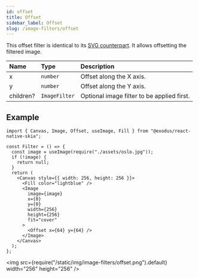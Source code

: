```yaml
---
id: offset
title: Offset
sidebar_label: Offset
slug: /image-filters/offset
---
```


This offset filter is identical to its [SVG counterpart](https://developer.mozilla.org/en-US/docs/Web/SVG/Element/feOffset). It allows offsetting the filtered image. 

| Name      | Type           |  Description                               |
|:----------|:---------------|:-------------------------------------------|
| x         | `number`       | Offset along the X axis.                   |
| y         | `number`       | Offset along the Y axis.                   |
| children? | `ImageFilter`  | Optional image filter to be applied first. | 

## Example

```tsx twoslash
import { Canvas, Image, Offset, useImage, Fill } from "@exodus/react-native-skia";

const Filter = () => {
  const image = useImage(require("./assets/oslo.jpg"));
  if (!image) {
    return null;
  }
  return (
    <Canvas style={{ width: 256, height: 256 }}>
      <Fill color="lightblue" />
      <Image
        image={image}
        x={0}
        y={0}
        width={256}
        height={256}
        fit="cover"
      >
        <Offset x={64} y={64} />
      </Image>
    </Canvas>
  );
};
```

<img src={require("/static/img/image-filters/offset.png").default} width="256" height="256" />
